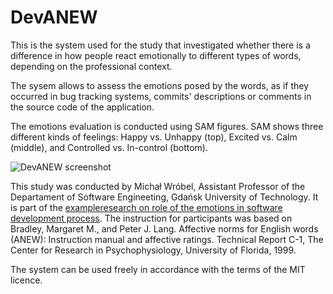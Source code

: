 # DevANEW #

This is the system used for the study that investigated whether there is a difference in how people react emotionally to different types of words, depending on the professional context.

The sysem allows to assess the emotions posed by the words, as if they occurred in bug tracking systems, commits' descriptions or comments in the source code of the application. 

The emotions evaluation is conducted using SAM figures. SAM shows three different kinds of feelings: Happy vs. Unhappy (top), Excited vs. Calm (middle), and Controlled vs. In-control (bottom). 


![DevANEW screenshot](http://kio.pg.gda.pl/devemo/pic/sam.png)

This study was conducted by Michał Wróbel, Assistant Professor of the Departament of Software Engineeting, Gdańsk University of Technology. It is part of the [exampleresearch on role of the emotions in software development process](http://www.emorg.eu/index.php/46-wrobel-2013). The instruction for participants was based on Bradley, Margaret M., and Peter J. Lang. Affective norms for English words (ANEW): Instruction manual and affective ratings. Technical Report C-1, The Center for Research in Psychophysiology, University of Florida, 1999.

The system can be used freely in accordance with the terms of the MIT licence.
